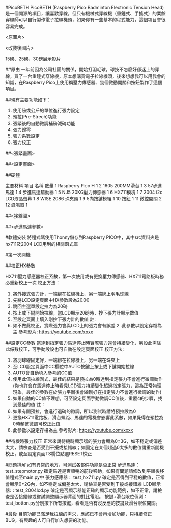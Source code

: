 #PicoBETH
PicoBETH (Raspberry Pico Badminton Electronic Tension Head)是一個開源的項目，讓喜歡穿線，但只有機械式穿線機（重錘式、手搖式）的業餘穿線師可以自行製作電子拉線機頭，如果你有一些基本的程式能力，這個項目會很容易完成。

<原圖片> 

<改裝後圖片>

15磅、25磅、30磅展示影片
<youtube>

##原由
一年前因為公司社團的關係，開始打羽毛球，球技不怎麼好卻迷上的穿線，買了一台重錘式穿線機，原本想購買電子拉線機頭，後來想想我可以用我會的知識，在Raspberry Pico上使用稱壓力傳感器、幾個微動開關和按鈕製作了這個項目。

##現有主要功能如下：

1. 使用磅或公斤的單位進行張力設定
2. 預拉(Pre-Strech)功能
3. 張緊後的自動微調補磅減磅功能
4. 張力歸零
5. 張力系數設定
6. 張力校正

##<張緊畫面>


##<設定畫面>
 
##硬體

主要材料
項目 名稱 數量
1 Raspberry Pico H	1
2 1605 200MM滑台	1
3 57步進馬達	1
4 步進馬達驅動器	1
5 NJ5 20KG壓力傳感器	1
6 HX711模塊	1
7 2004 i2c LCD液晶螢幕	1
8 WISE 2086 珠夾頭	1
9 5向按鍵模組	1
10 按鈕	1
11 微控開關	2
12 蜂鳴器	1

##<接線圖>

##<步進馬達參數>


#軟體安裝
將程式碼使用Thonny儲存到Raspberry PICO中，其中src資料夾是hx711及2004 LCD用到的相關函式庫


#第一次開機

##校正HX參數

HX711壓力感應器校正系數，第一次使用或有更換壓力傳感器、HX711電路板時務必重新校正一次
校正方法：
1.	將外接式張力計，一端綁在拉線機上，另一端綁上羽毛球線
2. 先將LCD設定頁面中HX參數設為20.00
3. 跳回主選單設定拉力為20磅
4. 按上或下鍵開始拉線，當LCD顯示20磅時，抄下張力計顯示數值
5. 至設定頁面上填入剛抄下張力計的數值
註: 
1. 如不做此校正，實際張力會與LCD上的張力會有誤差
2 .此參數以設定存檔為主
參考影片: https://youtube.com/xxxx


##設定CC參數
當達到指定張力馬達停止時實際張力還會持續變化，另設此需除此係數校正，可手動設設也可自動在設定頁面校正
校正方法:
1. 將羽球線固定好，一端綁在拉線機上，另一端在珠夾上
2. 至LCD設定頁面中CC欄位中AUTO按鍵上按上或下鍵開始拉線
3. AUTO會自動填入參考的CC值
4. 使用此值拉線測式，最佳的結果是預拉為0時達到指定張力不會進行微調動作 (你也許會在馬達停止時看見LCD張力持續變化超過指定張力，這為正常物理現象，最佳的參數在於張力平衡後會線剛好在指定張力不會進行微調的動作)
5. 如果自動的CC值不理想，可至設定頁面手動微調CC值後，重覆4的步驟，找到最佳的值
註： 
1. 如果有開預拉，會進行退磅的徵調，所以測試時請將預拉設為0
2. 更換HX711電路板、滑台螺距、馬達的電機會影響此系數，如果覺得在預拉為0時頻繁微調可校正此值
3. 此參數以設定存檔為主
參考影片: https://youtube.com/xxxx

##待機時張力校正
正常來說待機時顯示器的張力會顯為0±3G，如不穩定或偏差太大，請檢查是否受到干擾或接錯線；如固定在某個超過0太多的數值請重新開機校正，或至設定頁面TS欄位點選RESET校正

#問題排解
如有異常的地方，可測試各部件功能是否正常
步進馬達：test_stepmotor.py 確定馬達是否順暢的前後移動，如果有問題請修改到平順後移值程式至main.py中
張力感應器： test_hx711.py 確定是否得到平穩的數值，正常會顯示0±2G內，如不穩定或偏差太大，請檢查是否受到干擾或接錯線
LCD顯示器:：test_2004lcd.py 確定是否顯示器能正確的顯示功能範例，如不正常，請檢查是否接錯線或嘗試調整顯示器背面的對比電阻。
按鍵+滑台限位偵測：test_botton.py分別按下所有按鍵，看看是否有沒反應的按鍵及滑台限位開關。


#最後
目前功能已滿足我拉線的需求，應該已不會再增加功能，只持續修正BUG，有興趣的人可自行加入想要的功能。
